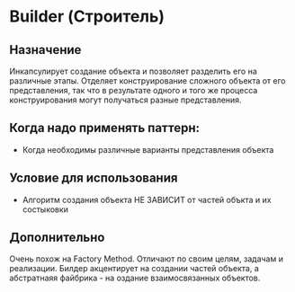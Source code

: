 
# Builder (Строитель)

## Назначение
Инкапсулирует создание объекта и позволяет разделить его на различные этапы. Отделяет конструирование сложного объекта от его представления, так что 
в результате одного и того же процесса конструирования могут получаться 
разные представления.

## Когда надо применять паттерн:
* Когда необходимы различные варианты представления объекта

## Условие для использования
* Алгоритм создания объекта НЕ ЗАВИСИТ от  частей объкта и их состыковки

## Дополнительно

Очень похож на Factory Method. Отличают по своим целям, задачам и реализации. Билдер акцентирует на создании частей объекта, а абстратнаяя файбрика - на оздание взаимосвязанных объектов.